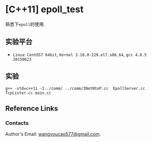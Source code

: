 # [C++11] epoll_test
熟悉下`epoll`的使用.  

## 实验平台
- `Linux`: `CentOS7 64bit`, `Kernel 3.10.0-229.el7.x86_64`, `gcc 4.8.5 20150623`  

## 实验
`g++ -std=c++11 -I../comm/ ../comm/INetNtoP.cc  EpollServer.cc TcpLister.cc main.cc`

## Reference Links


### Contacts
Author's Email: wangyoucao577@gmail.com.
